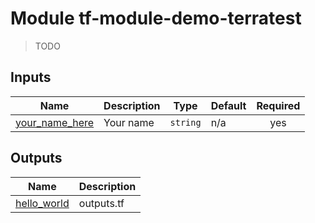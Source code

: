 <!-- BEGIN_TF_DOCS -->
# Module tf-module-demo-terratest

> TODO









## Inputs

| Name | Description | Type | Default | Required |
|------|-------------|------|---------|:--------:|
| <a name="input_your_name_here"></a> [your\_name\_here](#input\_your\_name\_here) | Your name | `string` | n/a | yes |

## Outputs

| Name | Description |
|------|-------------|
| <a name="output_hello_world"></a> [hello\_world](#output\_hello\_world) | outputs.tf |

<!-- END_TF_DOCS -->